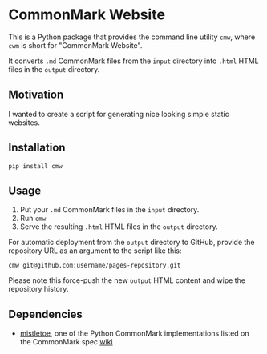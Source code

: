 # CommonMark Website

This is a Python package that provides the command line utility `cmw`, where
`cwm` is short for "CommonMark Website".

It converts `.md` CommonMark files from the `input` directory into `.html` HTML
files in the `output` directory.

## Motivation

I wanted to create a script for generating nice looking simple static websites.

## Installation

    pip install cmw

## Usage

1. Put your `.md` CommonMark files in the `input` directory.
2. Run `cmw`
3. Serve the resulting `.html` HTML files in the `output` directory.

For automatic deployment from the `output` directory to GitHub, provide the
repository URL as an argument to the script like this:

    cmw git@github.com:username/pages-repository.git

Please note this force-push the new `output` HTML content and wipe the
repository history.

## Dependencies

- [mistletoe](https://github.com/miyuchina/mistletoe), one of the Python
  CommonMark implementations listed on the CommonMark spec
  [wiki](https://github.com/commonmark/commonmark-spec/wiki/List-of-CommonMark-Implementations)
